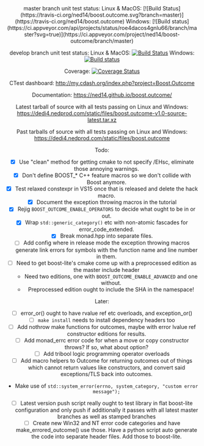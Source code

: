 <center>
master branch unit test status: Linux & MacOS: [![Build Status](https://travis-ci.org/ned14/boost.outcome.svg?branch=master)](https://travis-ci.org/ned14/boost.outcome) Windows: [![Build status](https://ci.appveyor.com/api/projects/status/roe4dacos4gnlu66/branch/master?svg=true)](https://ci.appveyor.com/project/ned14/boost-outcome/branch/master)

develop branch unit test status: Linux & MacOS: [![Build Status](https://travis-ci.org/ned14/boost.outcome.svg?branch=develop)](https://travis-ci.org/ned14/boost.outcome) Windows: [![Build status](https://ci.appveyor.com/api/projects/status/roe4dacos4gnlu66/branch/develop?svg=true)](https://ci.appveyor.com/project/ned14/boost-outcome/branch/develop)

Coverage: [![Coverage Status](https://coveralls.io/repos/ned14/boost.outcome/badge.svg?branch=master)](https://coveralls.io/r/ned14/boost.outcome?branch=master)

CTest dashboard: http://my.cdash.org/index.php?project=Boost.Outcome

Documentation: https://ned14.github.io/boost.outcome/

Latest tarball of source with all tests passing on Linux and Windows: https://dedi4.nedprod.com/static/files/boost.outcome-v1.0-source-latest.tar.xz

Past tarballs of source with all tests passing on Linux and Windows: https://dedi4.nedprod.com/static/files/boost.outcome

Todo:
 - [x] Use "clean" method for getting cmake to not specify /EHsc, eliminate those annoying warnings.
 - [x] Don't define BOOST_* C++ feature macros so we don't collide with Boost anymore.
 - [x] Test relaxed constexpr in VS15 once that is released and delete the hack macro.
 - [x] Document the exception throwing macros in the tutorial
 - [x] Rejig `BOOST_OUTCOME_ENABLE_OPERATORS` to decide what ought to be in or out.
 - [x] Wrap `std::generic_category()` etc with non-atomic fascades for error_code_extended.
 - [x] Break monad.hpp into separate files.
 - [ ] Add config where in release mode the exception throwing macros generate link errors
for symbols with the function name and line number in them.
 - [ ] Need to get boost-lite's cmake come up with a preprocessed edition as the master include header
   - Need two editions, one with `BOOST_OUTCOME_ENABLE_ADVANCED` and one without.
   - Preprocessed edition ought to include the SHA in the namespace!
 
Later:
 - [ ] error_or() ought to have rvalue ref etc overloads, and exception_or()
 - [ ] `make install` needs to install dependency headers too
 - [ ] Add nothrow make functions for outcomes, maybe with error lvalue ref constructor editions for results.
 - [ ] Add monad_errc error code for when a move or copy constructor throws? If so, what about option<T>?
 - [ ] Add tribool logic programming operator overloads
 - [ ] Add macro helpers to Outcome for returning outcomes out of things which cannot return values
like constructors, and convert said exceptions/TLS back into outcomes.
  - Make use of `std::system_error(errno, system_category, "custom error message");`
 - [ ] Latest version push script really ought to test library in flat boost-lite configuration
and only push if additionally it passes with all latest master branches as well as stamped branches
 - [ ] Create new Win32 and NT error code categories and have make_errored_outcome() use those.
 Have a python script auto generate the code into separate header files. Add those to boost-lite.

</center>
